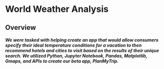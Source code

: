# World Weather Analysis
## Overview
##### We were tasked with helping create an app that would allow consumers specify their ideal temperature conditions for a vacation to then recommend hotels and cities to visit based on the results of their unique search. We utilized Python, Jupyter Notebook, Pandas, Matplotlib, Gmaps, and APIs to create our beta app, PlanMyTrip.

